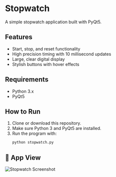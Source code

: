 # Stopwatch

A simple stopwatch application built with PyQt5.

## Features

- Start, stop, and reset functionality
- High precision timing with 10 millisecond updates
- Large, clear digital display
- Stylish buttons with hover effects

## Requirements

- Python 3.x
- PyQt5

## How to Run

1. Clone or download this repository.
2. Make sure Python 3 and PyQt5 are installed.
3. Run the program with:
   ```bash
   python stopwatch.py

## 📸 App View

![Stopwatch Screenshot](./ss2.png)

